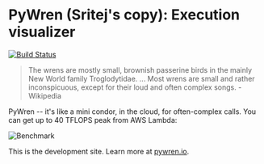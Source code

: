 # PyWren (Sritej's copy): Execution visualizer

[![Build Status](https://travis-ci.org/pywren/pywren.svg?branch=master)](https://travis-ci.org/pywren/pywren)

> The wrens are mostly small, brownish passerine birds in the mainly New World family Troglodytidae. ... Most wrens are small and rather inconspicuous, except for their loud and often complex songs. - Wikipedia

PyWren -- it's like a mini condor, in the cloud, for often-complex calls. You can get up to 40 TFLOPS peak from AWS Lambda:

![Benchmark](https://raw.githubusercontent.com/pywren/pywren/master/pywren.gflops.png)

This is the development site. Learn more at [pywren.io](http://pywren.io). 

